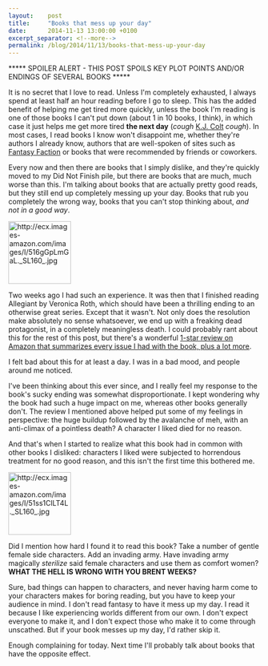 ```yaml
---
layout:    post
title:     "Books that mess up your day"
date:      2014-11-13 13:00:00 +0100
excerpt_separator: <!--more-->
permalink: /blog/2014/11/13/books-that-mess-up-your-day
---
```


***** SPOILER ALERT - THIS POST SPOILS KEY PLOT POINTS AND/OR ENDINGS OF SEVERAL BOOKS *****

It is no secret that I love to read. Unless I'm completely exhausted, I always spend at least half an hour reading before I go to sleep. This has the added benefit of helping me get tired more quickly, unless the book I'm reading is one of those books I can't put down (about 1 in 10 books, I think), in which case it just helps me get more tired **the next day** (*cough* [K.J. Colt](http://kjcolt.com/) *cough*). In most cases, I read books I know won't disappoint me, whether they're authors I already know, authors that are well-spoken of sites such as [Fantasy Faction](http://fantasy-faction.com/) or books that were recommended by friends or coworkers.

<!--more-->
Every now and then there are books that I simply dislike, and they're quickly moved to my Did Not Finish pile, but there are books that are much, much worse than this. I'm talking about books that are actually pretty good reads, but they still end up completely messing up your day. Books that rub you completely the wrong way, books that you can't stop thinking about, *and not in a good way*.

[<img alt="http://ecx.images-amazon.com/images/I/516gGpLmGaL._SL160_.jpg" style="height: 125px;" src="http://ecx.images-amazon.com/images/I/516gGpLmGaL._SL160_.jpg" />](http://www.amazon.com/dp/B00BD99JMW/)

Two weeks ago I had such an experience. It was then that I finished reading Allegiant by Veronica Roth, which should have been a thrilling ending to an otherwise great series. Except that it wasn't. Not only does the resolution make absolutely no sense whatsoever, we end up with a freaking dead protagonist, in a completely meaningless death. I could probably rant about this for the rest of this post, but there's a wonderful [1-star review on Amazon that summarizes every issue I had with the book, plus a lot more](http://www.amazon.com/review/RX9IWT6KYAJHR/).

I felt bad about this for at least a day. I was in a bad mood, and people around me noticed.

I've been thinking about this ever since, and I really feel my response to the book's sucky ending was somewhat disproportionate. I kept wondering why the book had such a huge impact on me, whereas other books generally don't. The review I mentioned above helped put some of my feelings in perspective: the huge buildup followed by the avalanche of meh, with an anti-climax of a pointless death? A character I liked died for no reason.

And that's when I started to realize what this book had in common with other books I disliked: characters I liked were subjected to horrendous treatment for no good reason, and this isn't the first time this bothered me.

[<img alt="http://ecx.images-amazon.com/images/I/51ss1ClLT4L._SL160_.jpg" style="height: 125px;" src="http://ecx.images-amazon.com/images/I/51ss1ClLT4L._SL160_.jpg" />](http://www.amazon.com/dp/B001FA0PU4/)

Did I mention how hard I found it to read this book? Take a number of gentle female side characters. Add an invading army. Have invading army magically *sterilize* said female characters and use them as comfort women? **WHAT THE HELL IS WRONG WITH YOU BRENT WEEKS?**

Sure, bad things can happen to characters, and never having harm come to your characters makes for boring reading, but you have to keep your audience in mind. I don't read fantasy to have it mess up my day. I read it because I like experiencing worlds different from our own. I don't expect everyone to make it, and I don't expect those who make it to come through unscathed. But if your book messes up my day, I'd rather skip it.

Enough complaining for today. Next time I'll probably talk about books that have the opposite effect.